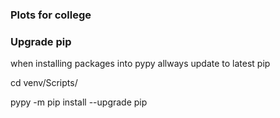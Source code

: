 ### Plots for college

### Upgrade pip

when installing packages into pypy allways update to latest pip

cd venv/Scripts/

pypy -m pip install --upgrade pip
